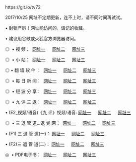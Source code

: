 <p>https://git.io/tv72<p>2017/10/25 网址不定期更新，连不上时，请不同时间再试试。
<p>• 封锁严厉！网址能访问的，请记的收藏。
<p>• 建议用谷歌或火狐官方浏览器访问。
<p>◎   • 视 频： 
<a href="http://u.ccou.bid/tv/" target="_blank">网址一</a> 　 
<a href="http://s.wi32.top/9018.html" target="_blank">网址二</a> 　 
<a href="http://s.wi32.top/9449.html" target="_blank">网址三</a></p>
<p>◎ </span>  •  小 站：  
<a href="http://u.ccou.bid/" target="_blank">网址一</a> 　 
<a href="http://s.wi32.top/" target="_blank">网址二</a> 　 
<a href="http://s.wi32.top/read/" target="_blank">网址三</a></p>
<p>◎  • 翻 墙 软 件 ：  
<a href="http://u.ccou.bid/ff/" target="_blank">网址一</a> 　 
<a href="http://s.wi32.top/s/read/a1_nd.html" target="_blank">网址二</a> 　 
<a href="http://s.wi32.top/ff/index.html" target="_blank">网址三</a></p>
<p>◎ </span>  • 每 日 新 闻：  
<a href="http://u.ccou.bid/day/" target="_blank">网址一</a> 　 
<a href="http://s.wi32.top/day/" target="_blank">网址二</a> 　 
<a href="http://s.wi32.top/day/index.html" target="_blank">网址三</a></p>
<p>◎ </span>  • 短 波 分 享：  
<a href="http://u.ccou.bid/h/" target="_blank">网址一</a> 　 
<a href="http://s.wi32.top/h/" target="_blank">网址二</a> 　 
<a href="http://s.wi32.top/h/index.html" target="_blank">网址三</a></p>
<p>◎   • 九 评.三 退：  
<a href="http://u.ccou.bid/t/" target="_blank">网址一</a> 　 
<a href="http://s.wi32.top/v2/index.html" target="_blank">网址二</a> 　 
<a href="http://s.wi32.top/tt/index.html" target="_blank">网址三</a> 　</p>
<p>  • (E2_视频/语音)《九 评》视频/语音: 
<a href="http://s.wi32.top/7738.html" target="_blank">网址一</a> 　 
<a href="http://s.wi32.top/7614.html" target="_blank">网址二</a> 　 
<a href="http://s.wi32.top/7633.html" target="_blank">网址三</a></p>
<p>◎   • 三 退 管 道...退 党 网：  
<a href="http://u.ccou.bid/go/td1.html" target="_blank">网址一</a> 　 
<a href="http://s.wi32.top/go/td2.html" target="_blank">网址二</a> 　 
<a href="http://s.wi32.top/go/td3.html" target="_blank">网址三</a></p>
<p>  • (F1) 三 退 管 道(一)： 
<a href="http://u.ccou.bid/dd/" target="_blank">网址一</a> 　 
<a href="http://s.wi32.top/s/read/a1_tdx.html" target="_blank">网址二</a> 　 
<a href="http://s.wi32.top/dd/" target="_blank">网址三</a></p>
<p>  • (F2)三 退 管 道(二)： 
<a href="http://s.wi32.top/d/" target="_blank">网址一</a> 　 
<a href="http://s.wi32.top/d/" target="_blank">网址二</a> 　 
<a href="http://s.wi32.top/d/" target="_blank">网址三</a></p>
<p>◎   • PDF电子书：  
<a href="http://s.wi32.top/p/" target="_blank">网址一</a> 　 
<a href="http://s.wi32.top/p/" target="_blank">网址二</a> 　 
<a href="http://s.wi32.top/p/" target="_blank">网址三</a></p>